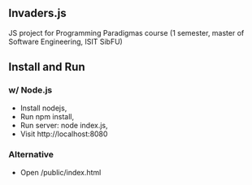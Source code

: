 ## Invaders.js
JS project for Programming Paradigmas course (1 semester, master of Software Engineering, ISIT SibFU)

## Install and Run
### w/ Node.js
* Install nodejs,
* Run npm install,
* Run server: node index.js,
* Visit http://localhost:8080
### Alternative
* Open /public/index.html